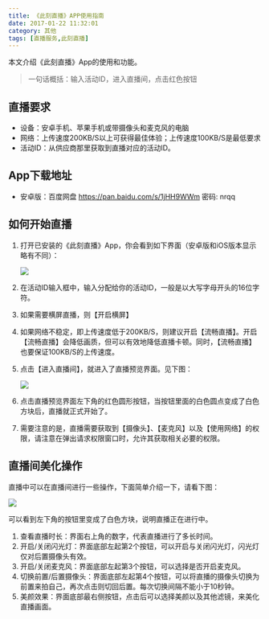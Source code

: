 ```yaml
---
title: 《此刻直播》APP使用指南
date: 2017-01-22 11:32:01
category: 其他
tags: [直播服务,此刻直播]
---
```

本文介绍《此刻直播》App的使用和功能。
> 一句话概括：输入活动ID，进入直播间，点击红色按钮

<!--more-->

## 直播要求
* 设备：安卓手机、苹果手机或带摄像头和麦克风的电脑
* 网络：上传速度200KB/S以上可获得最佳体验；上传速度100KB/S是最低要求
* 活动ID：从供应商那里获取到直播对应的活动ID。

## App下载地址
* 安卓版：百度网盘 https://pan.baidu.com/s/1jHH9WWm 密码: nrqq

## 如何开始直播
1. 打开已安装的《此刻直播》App，你会看到如下界面（安卓版和iOS版本显示略有不同）：

	![](http://7sbpes.com1.z0.glb.clouddn.com/%E4%B8%BB%E7%95%8C%E9%9D%A2_%E5%89%AF%E6%9C%AC.jpg)
2. 在活动ID输入框中，输入分配给你的活动ID，一般是以大写字母开头的16位字符。
3. 如果需要横屏直播，则【开启横屏】
4. 如果网络不稳定，即上传速度低于200KB/S，则建议开启【流畅直播】。开启【流畅直播】会降低画质，但可以有效地降低直播卡顿。同时，【流畅直播】也要保证100KB/S的上传速度。
5. 点击【进入直播间】，就进入了直播预览界面。见下图：

	![](http://7sbpes.com1.z0.glb.clouddn.com/%E9%A2%84%E8%A7%88%E7%95%8C%E9%9D%A2_%E5%89%AF%E6%9C%AC.jpg)
6. 点击直播预览界面左下角的红色圆形按钮，当按钮里面的白色圆点变成了白色方块后，直播就正式开始了。
7. 需要注意的是，直播需要获取到【摄像头】、【麦克风】以及【使用网络】的权限，请注意在弹出请求权限窗口时，允许其获取相关必要的权限。


## 直播间美化操作
直播中可以在直播间进行一些操作，下面简单介绍一下，请看下图：

![](http://7sbpes.com1.z0.glb.clouddn.com/%E7%9B%B4%E6%92%AD%E4%B8%AD_%E5%89%AF%E6%9C%AC.jpg)

可以看到左下角的按钮里变成了白色方块，说明直播正在进行中。

1. 查看直播时长：界面右上角的数字，代表直播进行了多长时间。
2. 开启/关闭闪光灯：界面底部左起第2个按钮，可以开启与关闭闪光灯，闪光灯仅对后置摄像头有效。
3. 开启/关闭麦克风：界面底部左起第3个按钮，可以选择是否开启麦克风。
4. 切换前置/后置摄像头：界面底部左起第4个按钮，可以将直播的摄像头切换为前置来拍自己，再次点击则切回后置。每次切换间隔不能小于10秒钟。
5. 美颜效果：界面底部最右侧按钮，点击后可以选择美颜以及其他滤镜，来美化直播画面。

